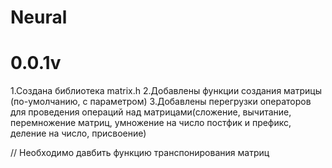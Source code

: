 # Neural

0.0.1v
==========================
1.Создана библиотека matrix.h
2.Добавлены функции создания матрицы (по-умолчанию, с параметром)
3.Добавлены перегрузки операторов для проведения операций над матрицами(сложение, вычитание, перемножение матриц, умножение на число постфик и префикс, деление на число, присвоение)

// Необходимо давбить функцию транспонирования матриц
